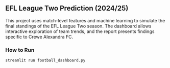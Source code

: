 ## EFL League Two Prediction (2024/25)
This project uses match-level features and machine learning to simulate the final standings of the EFL League Two season. The dashboard allows interactive exploration of team trends, and the report presents findings specific to Crewe Alexandra FC.

### How to Run
```bash
streamlit run football_dashboard.py
